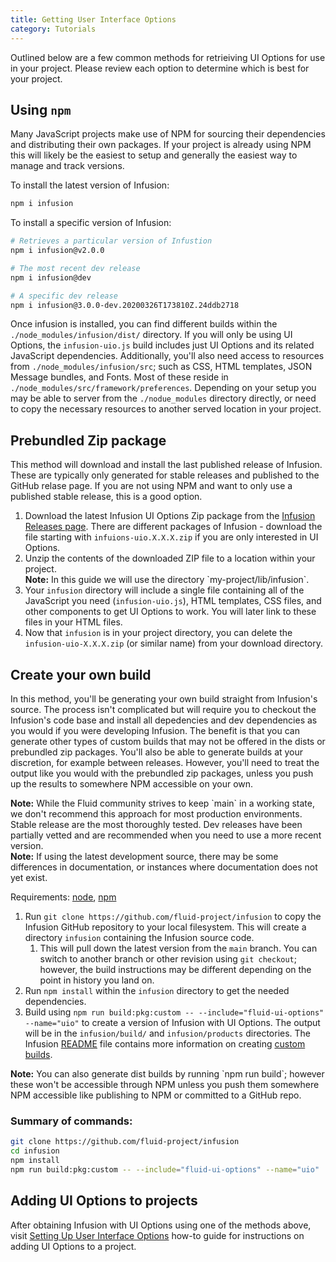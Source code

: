 ```yaml
---
title: Getting User Interface Options
category: Tutorials
---
```


Outlined below are a few common methods for retrieiving UI Options for use in your project. Please review each option to
determine which is best for your project.

## Using `npm`

Many JavaScript projects make use of NPM for sourcing their dependencies and distributing their own packages. If your
project is already using NPM this will likely be the easiest to setup and generally the easiest way to manage and track
versions.

To install the latest version of Infusion:

```bash
npm i infusion
```

To install a specific version of Infusion:

```bash
# Retrieves a particular version of Infustion
npm i infusion@v2.0.0

# The most recent dev release
npm i infusion@dev

# A specific dev release
npm i infusion@3.0.0-dev.20200326T173810Z.24ddb2718
```

Once infusion is installed, you can find different builds within the `./node_modules/infusion/dist/` directory. If you
will only be using UI Options, the `infusion-uio.js` build includes just UI Options and its related JavaScript
dependencies. Additionally, you'll also need access to resources from `./node_modules/infusion/src`; such as CSS,
HTML templates, JSON Message bundles, and Fonts. Most of these reside in `./node_modules/src/framework/preferences`.
Depending on your setup you may be able to server from the `./nodue_modules` directory directly, or need to copy the
necessary resources to another served location in your project.

## Prebundled Zip package

This method will download and install the last published release of Infusion. These are typically only generated for
stable releases and published to the GitHub relase page. If you are not using NPM and want to only use a published
stable release, this is a good option.

1. Download the latest Infusion UI Options Zip package from the
   [Infusion Releases page](https://github.com/fluid-project/infusion/releases). There are different packages of
   Infusion - download the file starting with `infuions-uio.X.X.X.zip` if you are only interested in UI Options.
2. Unzip the contents of the downloaded ZIP file to a location within your project.
   <div class="infusion-docs-note"><strong>Note:</strong> In this guide we will use the directory
   `my-project/lib/infusion`.</div>
3. Your `infusion` directory will include a single file containing all of the JavaScript you need
   (`infusion-uio.js`), HTML templates, CSS files, and other components to get UI Options to work. You will later
   link to these files in your HTML files.
4. Now that `infusion` is in your project directory, you can delete the `infusion-uio-X.X.X.zip` (or similar name)
   from your download directory.

## Create your own build

In this method, you'll be generating your own build straight from Infusion's source. The process isn't complicated but
will require you to checkout the Infusion's code base and install all depedencies and dev dependencies as you would if
you were developing Infusion. The benefit is that you can generate other types of custom builds that may not be offered
in the dists or prebundled zip packages. You'll also be able to generate builds at your discretion, for example between
releases. However, you'll need to treat the output like you would with the prebundled zip packages, unless you push up
the results to somewhere NPM accessible on your own.

<div class="infusion-docs-note">
<strong>Note:</strong>
While the Fluid community strives to keep `main` in a working state, we don't recommend this approach for most
production environments. Stable release are the most thoroughly tested. Dev releases have been partially vetted
and are recommended when you need to use a more recent version.
</div>

<div class="infusion-docs-note">
<strong>Note:</strong>
If using the latest development source, there may be some differences in documentation, or instances where documentation
does not yet exist.
</div>

Requirements: [node](https://nodejs.org), [npm](https://www.npmjs.com/)

1. Run `git clone https://github.com/fluid-project/infusion` to copy the Infusion GitHub repository to your local
filesystem. This will create a directory `infusion` containing the Infusion source code.
   1. This will pull down the latest version from the `main` branch. You can switch to another branch or other revision
   using `git checkout`; however, the build instructions may be different depending on the point in history you land on.
2. Run `npm install` within the `infusion` directory to get the needed dependencies.
3. Build using `npm run build:pkg:custom -- --include="fluid-ui-options" --name="uio"` to create a version of Infusion
with UI Options. The output will be in the `infusion/build/` and `infusion/products` directories. The Infusion [README](https://github.com/fluid-project/infusion/blob/main/README.md)
file contains more information on creating [custom builds](https://github.com/fluid-project/infusion#custom-build).

<div class="infusion-docs-note">
<strong>Note:</strong>
You can also generate dist builds by running `npm run build`; however these won't be accessible through NPM unless you
push them somewhere NPM accessible like publishing to NPM or committed to a GitHub repo.
</div>

### Summary of commands:

```bash
git clone https://github.com/fluid-project/infusion
cd infusion
npm install
npm run build:pkg:custom -- --include="fluid-ui-options" --name="uio"
```

## Adding UI Options to projects

After obtaining Infusion with UI Options using one of the methods above, visit
[Setting Up User Interface Options](./UserInterfaceOptions.md) how-to guide for instructions on adding UI Options to a
project.
